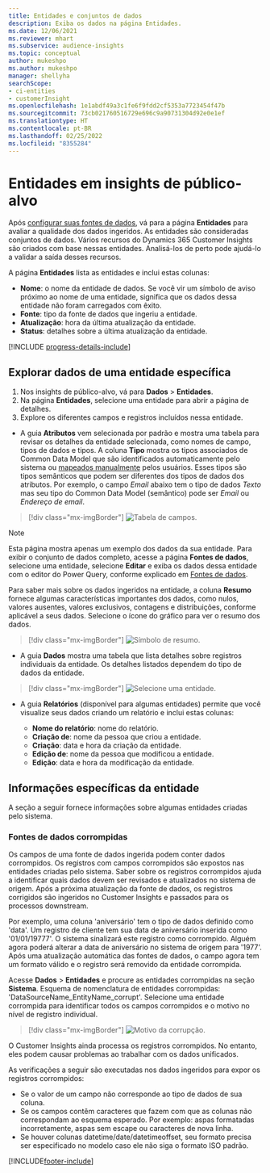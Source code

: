 ```yaml
---
title: Entidades e conjuntos de dados
description: Exiba os dados na página Entidades.
ms.date: 12/06/2021
ms.reviewer: mhart
ms.subservice: audience-insights
ms.topic: conceptual
author: mukeshpo
ms.author: mukeshpo
manager: shellyha
searchScope:
- ci-entities
- customerInsight
ms.openlocfilehash: 1e1abdf49a3c1fe6f9fdd2cf5353a7723454f47b
ms.sourcegitcommit: 73cb021760516729e696c9a90731304d92e0e1ef
ms.translationtype: HT
ms.contentlocale: pt-BR
ms.lasthandoff: 02/25/2022
ms.locfileid: "8355284"
---
```

# <a name="entities-in-audience-insights"></a>Entidades em insights de público-alvo

Após [configurar suas fontes de dados](data-sources.md), vá para a página **Entidades** para avaliar a qualidade dos dados ingeridos. As entidades são consideradas conjuntos de dados. Vários recursos do Dynamics 365 Customer Insights são criados com base nessas entidades. Analisá-los de perto pode ajudá-lo a validar a saída desses recursos.

A página **Entidades** lista as entidades e inclui estas colunas:

- **Nome**: o nome da entidade de dados. Se você vir um símbolo de aviso próximo ao nome de uma entidade, significa que os dados dessa entidade não foram carregados com êxito.
- **Fonte**: tipo da fonte de dados que ingeriu a entidade.
- **Atualização**: hora da última atualização da entidade.
- **Status**: detalhes sobre a última atualização da entidade.

[!INCLUDE [progress-details-include](../includes/progress-details-pane.md)]

## <a name="explore-a-specific-entitys-data"></a>Explorar dados de uma entidade específica

1. Nos insights de público-alvo, vá para **Dados** > **Entidades**.
1. Na página **Entidades**, selecione uma entidade para abrir a página de detalhes.  
1. Explore os diferentes campos e registros incluídos nessa entidade.

- A guia **Atributos** vem selecionada por padrão e mostra uma tabela para revisar os detalhes da entidade selecionada, como nomes de campo, tipos de dados e tipos. A coluna **Tipo** mostra os tipos associados de Common Data Model que são identificados automaticamente pelo sistema ou [mapeados manualmente](map-entities.md) pelos usuários. Esses tipos são tipos semânticos que podem ser diferentes dos tipos de dados dos atributos. Por exemplo, o campo *Email* abaixo tem o tipo de dados *Texto* mas seu tipo do Common Data Model (semântico) pode ser *Email* ou *Endereço de email*.

> [!div class="mx-imgBorder"]
> ![Tabela de campos.](media/data-manager-entities-fields.PNG "Tabela de campos")

> [!NOTE]
> Esta página mostra apenas um exemplo dos dados da sua entidade. Para exibir o conjunto de dados completo, acesse a página **Fontes de dados**, selecione uma entidade, selecione **Editar** e exiba os dados dessa entidade com o editor do Power Query, conforme explicado em [Fontes de dados](data-sources.md).

Para saber mais sobre os dados ingeridos na entidade, a coluna **Resumo** fornece algumas características importantes dos dados, como nulos, valores ausentes, valores exclusivos, contagens e distribuições, conforme aplicável a seus dados. Selecione o ícone do gráfico para ver o resumo dos dados.

> [!div class="mx-imgBorder"]
> ![Símbolo de resumo.](media/data-manager-entities-summary.png "Tabela de resumo de dados")

- A guia **Dados** mostra uma tabela que lista detalhes sobre registros individuais da entidade. Os detalhes listados dependem do tipo de dados da entidade.

> [!div class="mx-imgBorder"]
> ![Selecione uma entidade.](media/data-manager-entities-data.png "Selecione uma entidade")

- A guia **Relatórios** (disponível para algumas entidades) permite que você visualize seus dados criando um relatório e inclui estas colunas:

  - **Nome do relatório**: nome do relatório.
  - **Criação de**: nome da pessoa que criou a entidade.
  - **Criação**: data e hora da criação da entidade.
  - **Edição de**: nome da pessoa que modificou a entidade.
  - **Edição**: data e hora da modificação da entidade. 

## <a name="entity-specific-information"></a>Informações específicas da entidade

A seção a seguir fornece informações sobre algumas entidades criadas pelo sistema.

### <a name="corrupted-data-sources"></a>Fontes de dados corrompidas

Os campos de uma fonte de dados ingerida podem conter dados corrompidos. Os registros com campos corrompidos são expostos nas entidades criadas pelo sistema. Saber sobre os registros corrompidos ajuda a identificar quais dados devem ser revisados e atualizados no sistema de origem. Após a próxima atualização da fonte de dados, os registros corrigidos são ingeridos no Customer Insights e passados para os processos downstream. 

Por exemplo, uma coluna 'aniversário' tem o tipo de dados definido como 'data'. Um registro de cliente tem sua data de aniversário inserida como '01/01/19777'. O sistema sinalizará este registro como corrompido. Alguém agora poderá alterar a data de aniversário no sistema de origem para '1977'. Após uma atualização automática das fontes de dados, o campo agora tem um formato válido e o registro será removido da entidade corrompida. 

Acesse **Dados** > **Entidades** e procure as entidades corrompidas na seção **Sistema**. Esquema de nomenclatura de entidades corrompidas: 'DataSourceName_EntityName_corrupt'. Selecione uma entidade corrompida para identificar todos os campos corrompidos e o motivo no nível de registro individual.
> [!div class="mx-imgBorder"]
> ![Motivo da corrupção.](media/corruption-reason.png "Motivo da corrupção")

O Customer Insights ainda processa os registros corrompidos. No entanto, eles podem causar problemas ao trabalhar com os dados unificados.

As verificações a seguir são executadas nos dados ingeridos para expor os registros corrompidos: 

- Se o valor de um campo não corresponde ao tipo de dados de sua coluna.
- Se os campos contêm caracteres que fazem com que as colunas não correspondam ao esquema esperado. Por exemplo: aspas formatadas incorretamente, aspas sem escape ou caracteres de nova linha.
- Se houver colunas datetime/date/datetimeoffset, seu formato precisa ser especificado no modelo caso ele não siga o formato ISO padrão.


[!INCLUDE[footer-include](../includes/footer-banner.md)]
